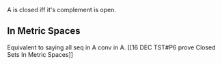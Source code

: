 A is closed iff it's complement is open.

## In Metric Spaces
Equivalent to saying all seq in A conv in A. [[16 DEC TST#P6 prove Closed Sets In Metric Spaces]]